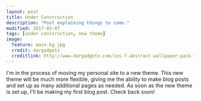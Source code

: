 ```yaml
---
layout: post
title: Under Construction
description: "Post explaining things to come."
modified: 2017-03-07
tags: [under construction, new theme]
image:
  feature: main-bg.jpg
  credit: dargadgetz
  creditlink: http://www.dargadgetz.com/ios-7-abstract-wallpaper-pack-for-iphone-5-and-ipod-touch-retina/
---
```


I'm in the process of moving my personal site to a new theme. This new theme will be much more flexible, giving me the ability to make blog posts and set up as many additional pages as needed. As soon as the new theme is set up, I'll be making my first blog post. Check back soon!